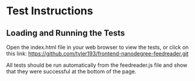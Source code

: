 # Test Instructions

## Loading and Running the Tests

Open the index.html file in your web browser to view the tests, or click on this link: https://github.com/tyler193/frontend-nanodegree-feedreader.git

All tests should be run automatically from the feedreader.js file and show that they were successful at the bottom of the page.
